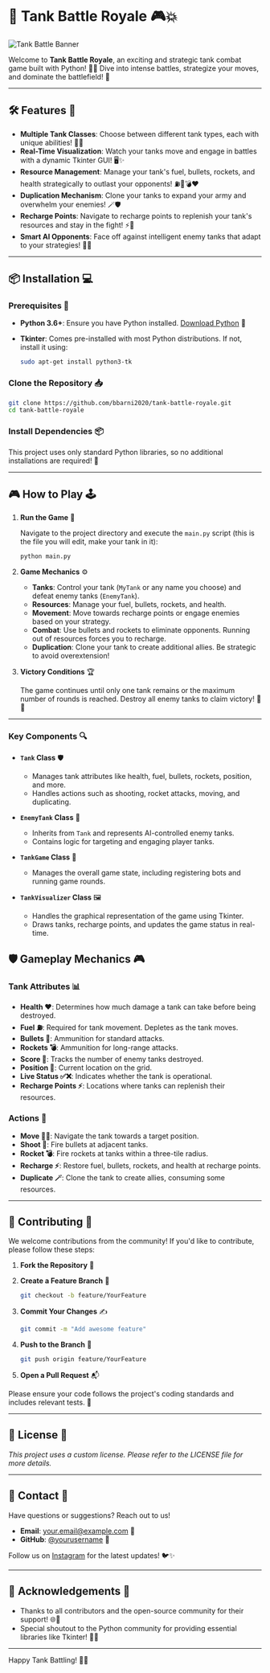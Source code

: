 # 🚀 **Tank Battle Royale** 🎮💥

![Tank Battle Banner](https://example.com/banner.png)

Welcome to **Tank Battle Royale**, an exciting and strategic tank combat game built with Python! 🐍🔥 Dive into intense battles, strategize your moves, and dominate the battlefield! 🌟

---

## 🛠️ **Features** 🎯

- **Multiple Tank Classes**: Choose between different tank types, each with unique abilities! 🚀🔫
- **Real-Time Visualization**: Watch your tanks move and engage in battles with a dynamic Tkinter GUI! 🖥️✨
- **Resource Management**: Manage your tank's fuel, bullets, rockets, and health strategically to outlast your opponents! ⛽🔫💣❤️
- **Duplication Mechanism**: Clone your tanks to expand your army and overwhelm your enemies! 🪄🛡️
- **Recharge Points**: Navigate to recharge points to replenish your tank's resources and stay in the fight! ⚡🔋
- **Smart AI Opponents**: Face off against intelligent enemy tanks that adapt to your strategies! 🤖🎯

---

## 📦 **Installation** 💻

### **Prerequisites** 📝

- **Python 3.6+**: Ensure you have Python installed. [Download Python](https://www.python.org/downloads/) 🐍
- **Tkinter**: Comes pre-installed with most Python distributions. If not, install it using:

  ```bash
  sudo apt-get install python3-tk
  ```

### **Clone the Repository** 📥

```bash
git clone https://github.com/bbarni2020/tank-battle-royale.git
cd tank-battle-royale
```

### **Install Dependencies** 📦

This project uses only standard Python libraries, so no additional installations are required! 🎉

---

## 🎮 **How to Play** 🕹️

1. **Run the Game** 🚀

   Navigate to the project directory and execute the `main.py` script (this is the file you will edit, make your tank in it):

   ```bash
   python main.py
   ```

2. **Game Mechanics** ⚙️

   - **Tanks**: Control your tank (`MyTank` or any name you choose) and defeat enemy tanks (`EnemyTank`).
   - **Resources**: Manage your fuel, bullets, rockets, and health.
   - **Movement**: Move towards recharge points or engage enemies based on your strategy.
   - **Combat**: Use bullets and rockets to eliminate opponents. Running out of resources forces you to recharge.
   - **Duplication**: Clone your tank to create additional allies. Be strategic to avoid overextension!

3. **Victory Conditions** 🏆

   The game continues until only one tank remains or the maximum number of rounds is reached. Destroy all enemy tanks to claim victory! 💪🎉

---


### **Key Components** 🔍

- **`Tank` Class** 🛡️
  - Manages tank attributes like health, fuel, bullets, rockets, position, and more.
  - Handles actions such as shooting, rocket attacks, moving, and duplicating.

- **`EnemyTank` Class** 🤖
  - Inherits from `Tank` and represents AI-controlled enemy tanks.
  - Contains logic for targeting and engaging player tanks.

- **`TankGame` Class** 🎲
  - Manages the overall game state, including registering bots and running game rounds.

- **`TankVisualizer` Class** 🖼️
  - Handles the graphical representation of the game using Tkinter.
  - Draws tanks, recharge points, and updates the game status in real-time.


## 🛡️ **Gameplay Mechanics** 🎮

### **Tank Attributes** 📊

- **Health ❤️**: Determines how much damage a tank can take before being destroyed.
- **Fuel ⛽**: Required for tank movement. Depletes as the tank moves.
- **Bullets 🔫**: Ammunition for standard attacks.
- **Rockets 💣**: Ammunition for long-range attacks.
- **Score 🏅**: Tracks the number of enemy tanks destroyed.
- **Position 📍**: Current location on the grid.
- **Live Status ✅❌**: Indicates whether the tank is operational.
- **Recharge Points ⚡**: Locations where tanks can replenish their resources.

### **Actions** 🔄

- **Move 🚶‍♂️**: Navigate the tank towards a target position.
- **Shoot 🔫**: Fire bullets at adjacent tanks.
- **Rocket 💣**: Fire rockets at tanks within a three-tile radius.
- **Recharge ⚡**: Restore fuel, bullets, rockets, and health at recharge points.
- **Duplicate 🪄**: Clone the tank to create allies, consuming some resources.

---

## 🤝 **Contributing** 🌟

We welcome contributions from the community! If you'd like to contribute, please follow these steps:

1. **Fork the Repository** 🍴
2. **Create a Feature Branch** 🌿

   ```bash
   git checkout -b feature/YourFeature
   ```

3. **Commit Your Changes** ✍️

   ```bash
   git commit -m "Add awesome feature"
   ```

4. **Push to the Branch** 🚀

   ```bash
   git push origin feature/YourFeature
   ```

5. **Open a Pull Request** 📬

Please ensure your code follows the project's coding standards and includes relevant tests. 🙏

---

## 📜 **License** 📝

*This project uses a custom license. Please refer to the LICENSE file for more details.*

---

## 📧 **Contact** 📱

Have questions or suggestions? Reach out to us!

- **Email**: [your.email@example.com](mailto:barnabas@masterbros.dev) 📧
- **GitHub**: [@yourusername](https://github.com/bbarni2020) 🔗

Follow us on [Instagram](https://www.instagram.com/masterbrosdev/) for the latest updates! 🐦✨

---

## 🎉 **Acknowledgements** 🙌

- Thanks to all contributors and the open-source community for their support! 🌐💖
- Special shoutout to the Python community for providing essential libraries like Tkinter! 🐍🎈

---

Happy Tank Battling! 🚀💥
